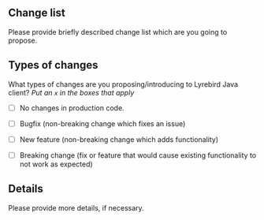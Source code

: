 ## Change list

Please provide briefly described change list which are you going to propose. 
 
## Types of changes

What types of changes are you proposing/introducing to Lyrebird Java client?
_Put an `x` in the boxes that apply_

- [ ] No changes in production code.
- [ ] Bugfix (non-breaking change which fixes an issue)
- [ ] New feature (non-breaking change which adds functionality)
- [ ] Breaking change (fix or feature that would cause existing functionality to not work as expected)


## Details

Please provide more details, if necessary.